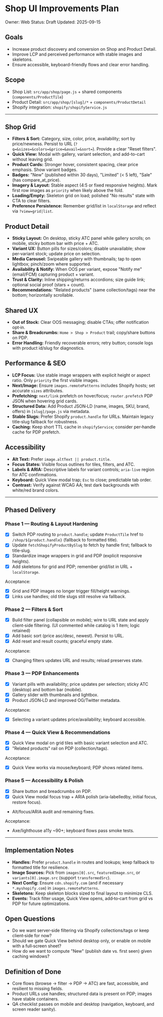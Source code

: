 # Shop UI Improvements Plan

Owner: Web
Status: Draft
Updated: 2025-09-15

## Goals

- Increase product discovery and conversion on Shop and Product Detail.
- Improve LCP and perceived performance with stable images and skeletons.
- Ensure accessible, keyboard-friendly flows and clear error handling.

## Scope

- Shop List: `src/app/shop/page.js` + shared components (`components/ProductTile`)
- Product Detail: `src/app/shop/[slug]/*` + `components/ProductDetail`
- Shopify integration: `shopify/shopifyService.js`

---

## Shop Grid

- **Filters & Sort:** Category, size, color, price, availability; sort by price/newness. Persist to URL (`?q=&sizes=&colors=&price=&avail=&sort=`). Provide a clear "Reset filters".
- **Quick View:** Modal with gallery, variant selection, and add-to-cart without leaving grid.
- **Product Cards:** Stronger hover, consistent spacing, clear price emphasis. Show variant badges.
- **Badges:** "New" (published within 30 days), "Limited" (< 5 left), "Sale" (has compare_at_price).
- **Imagery & Layout:** Stable aspect (4:5 or fixed responsive heights). Mark first row images as `priority` when likely above the fold.
- **Loading/Empty:** Skeleton grid on load; polished "No results" state with CTA to clear filters.
- **Preference Persistence:** Remember grid/list in `localStorage` and reflect via `?view=grid|list`.

## Product Detail

- **Sticky Layout:** On desktop, sticky ATC panel while gallery scrolls; on mobile, sticky bottom bar with price + ATC.
- **Variant UX:** Button pills for sizes/colors; disable unavailable; show per‑variant stock; update price on selection.
- **Media Carousel:** Swipeable gallery with thumbnails; tap to open lightbox; pinch/zoom where supported.
- **Availability & Notify:** When OOS per variant, expose "Notify me" (email/FCM) capturing product + variant.
- **Trust & Clarity:** Inline shipping/returns accordions; size guide link; optional social proof (stars + count).
- **Recommendations:** "Related products" (same collection/tags) near the bottom; horizontally scrollable.

## Shared UX

- **Out of Stock:** Clear OOS messaging; disable CTAs; offer notification opt‑in.
- **Share & Breadcrumbs:** `Home > Shop > Product` trail; copy/share buttons on PDP.
- **Error Handling:** Friendly recoverable errors; retry button; console logs with product id/slug for diagnostics.

## Performance & SEO

- **LCP Focus:** Use stable image wrappers with explicit height or aspect ratio. Only `priority` the first visible images.
- **Next/Image:** Ensure `images.remotePatterns` includes Shopify hosts; set accurate `sizes` attributes.
- **Prefetching:** `next/link` prefetch on hover/focus; `router.prefetch` PDP JSON when hovering grid cards.
- **Structured Data:** Add Product JSON‑LD (name, images, SKU, brand, offers) in `[slug]/page.js` via metadata.
- **Stable Slugs:** Prefer Shopify `product.handle` for URLs. Maintain legacy title‑slug fallback for robustness.
- **Caching:** Keep short TTL cache in `shopifyService`; consider per‑handle cache for PDP prefetch.

## Accessibility

- **Alt Text:** Prefer `image.altText || product.title`.
- **Focus States:** Visible focus outlines for tiles, filters, and ATC.
- **Labels & ARIA:** Descriptive labels for variant controls; `aria-live` region for ATC confirmations.
- **Keyboard:** Quick View modal trap; `Esc` to close; predictable tab order.
- **Contrast:** Verify against WCAG AA; test dark backgrounds with white/red brand colors.

---

## Phased Delivery

### Phase 1 — Routing & Layout Hardening

- [x] Switch PDP routing to `product.handle`; update `ProductTile` href to `/shop/${product.handle}` (fallback to formatted title).
- [x] Update `fetchShopifyProductBySlug` to fetch by handle first; fallback to title‑slug.
- [x] Standardize image wrappers in grid and PDP (explicit responsive heights).
- [x] Add skeletons for grid and PDP; remember grid/list in URL + `localStorage`.

Acceptance:

- [x] Grid and PDP images no longer trigger fill/height warnings.
- [x] Links use handles; old title slugs still resolve via fallback.

### Phase 2 — Filters & Sort

- [x] Build filter panel (collapsible on mobile); wire to URL state and apply client‑side filtering. (UI commented while catalog is 1 item; logic retained)
- [x] Add basic sort (price asc/desc, newest). Persist to URL.
- [x] Add reset and result counts; graceful empty state.

Acceptance:

- [x] Changing filters updates URL and results; reload preserves state.

### Phase 3 — PDP Enhancements

- [x] Variant pills with availability; price updates per selection; sticky ATC (desktop) and bottom bar (mobile).
- [x] Gallery slider with thumbnails and lightbox.
- [x] Product JSON‑LD and improved OG/Twitter metadata.

Acceptance:

- [x] Selecting a variant updates price/availability; keyboard accessible.

### Phase 4 — Quick View & Recommendations

- [x] Quick View modal on grid tiles with basic variant selection and ATC.
- [x] "Related products" rail on PDP (collection/tags).

Acceptance:

- [x] Quick View works via mouse/keyboard; PDP shows related items.

### Phase 5 — Accessibility & Polish

- [x] Share button and breadcrumbs on PDP.
- [x] Quick View modal focus trap + ARIA polish (aria-labelledby, initial focus, restore focus).
- Alt/focus/ARIA audit and remaining fixes.

Acceptance:

- Axe/lighthouse a11y ~90+; keyboard flows pass smoke tests.

---

## Implementation Notes

- **Handles:** Prefer `product.handle` in routes and lookups; keep fallback to formatted title for resilience.
- **Image Sources:** Pick from `images[0].src`, `featuredImage.src`, or `variants[0].image.src` (support `transformedSrc`).
- **Next Config:** Ensure `cdn.shopify.com` (and if necessary `*.myshopify.com`) in `images.remotePatterns`.
- **Skeletons:** Keep skeleton blocks sized to final layout to minimize CLS.
- **Events:** Track filter usage, Quick View opens, add‑to‑cart from grid vs PDP for future optimizations.

## Open Questions

- Do we want server‑side filtering via Shopify collections/tags or keep client‑side for now?
- Should we gate Quick View behind desktop only, or enable on mobile with a full‑screen sheet?
- How do we want to compute "New" (publish date vs. first seen) given caching windows?

## Definition of Done

- Core flows (browse → filter → PDP → ATC) are fast, accessible, and resilient to missing fields.
- Product URLs use handles; structured data is present on PDP; images have stable containers.
- QA checklist passes on mobile and desktop (navigation, keyboard, and screen reader sanity).
